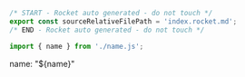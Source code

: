 ```js server
/* START - Rocket auto generated - do not touch */
export const sourceRelativeFilePath = 'index.rocket.md';
/* END - Rocket auto generated - do not touch */
```


```js server
import { name } from './name.js';
```

name: "${name}"
